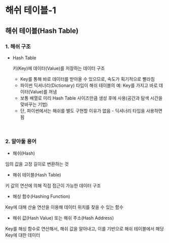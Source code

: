 # 해쉬 테이블-1

## 해쉬 테이블(Hash Table)

### 1. 해쉬 구조

- Hash Table

  키(Key)에 데이터(Value)를 저장하는 데이터 구조

  - Key를 통해 바로 데이터를 받아올 수 있으므로, 속도가 획기적으로 빨라짐
  - 파이썬 딕셔너리(Dictionary) 타입이 해쉬 테이블의 예: Key를 가지고 바로 데이터(Value)를 꺼냄
  - 보통 배열로 미리 Hash Table 사이즈만큼 생성 후에 사용(공간과 탐색 시간을 맞바꾸는 기법)
  - 단, 파이썬에서는 해쉬를 별도 구현할 이유가 없음 - 딕셔너리 타입을 사용하면 됨



<br/>

### 2. 알아둘 용어

- 해쉬(Hash)

임의 값을 고정 길이로 변환하는 것

- 해쉬 테이블(Hash Table)

키 값의 연산에 의해 직접 접근이 가능한 데이터 구조

- 해싱 함수(Hashing Function)

Key에 대해 산술 연산을 이용해 데이터 위치를 찾을 수 있는 함수

- 해쉬 값(Hash Value) 또는 해쉬 주소(Hash Address)

Key를 해싱 함수로 연산해서, 해쉬 값을 알아내고, 이를 기반으로 해쉬 테이블에서 해당 Key에 대한 데이터 





